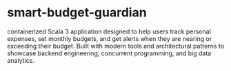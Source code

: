 # smart-budget-guardian
containerized Scala 3 application designed to help users track personal expenses, set monthly budgets, and get alerts when they are nearing or exceeding their budget. Built with modern tools and architectural patterns to showcase backend engineering, concurrent programming, and big data analytics.
